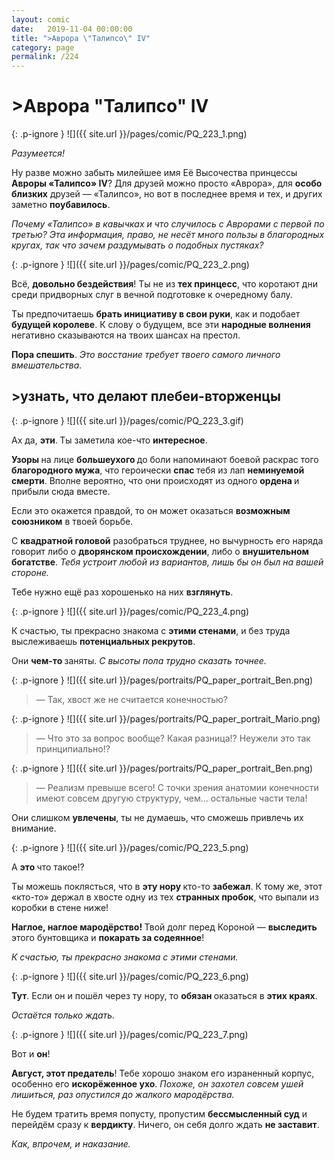 ```yaml
---
layout: comic
date:   2019-11-04 00:00:00 
title: ">Аврора \"Талипсо\" IV"
category: page
permalink: /224
---
```

# >Аврора "Талипсо" IV

{: .p-ignore }
![]({{ site.url }}/pages/comic/PQ_223_1.png)

<em>Разумеется!</em>

Ну разве можно забыть милейшее имя Её Высочества принцессы<strong> Авроры «Талипсо» IV</strong>? Для друзей можно просто «Аврора», для <strong>особо близких</strong> друзей — «Талипсо», но вот в последнее время и тех, и других заметно <strong>поубавилось</strong>.

<em>Почему «Талипсо» в кавычках и что случилось с Аврорами с первой по третью? Эта информация, право, не несёт много пользы в благородных кругах, так что зачем раздумывать о подобных пустяках?</em>

{: .p-ignore }
![]({{ site.url }}/pages/comic/PQ_223_2.png)

Всё, <strong>довольно бездействия</strong>! Ты не из <strong>тех принцесс</strong>, что коротают дни среди придворных слуг в вечной подготовке к очередному балу.

Ты предпочитаешь <strong>брать инициативу в свои руки</strong>, как и подобает <strong>будущей королеве</strong>. К слову о будущем, все эти <strong>народные волнения</strong> негативно сказываются на твоих шансах на престол.

<strong>Пора спешить</strong>. <em>Это восстание требует твоего самого личного вмешательства.</em>

## >узнать, что делают плебеи-вторженцы

{: .p-ignore }
![]({{ site.url }}/pages/comic/PQ_223_3.gif)

Ах да, <strong>эти</strong>.<strong> </strong>Ты заметила кое-что <strong>интересное</strong>.

<strong>Узоры </strong>на лице <strong>большеухого </strong>до боли напоминают боевой раскрас того <strong>благородного мужа</strong>, что героически <strong>спас </strong>тебя из лап <strong>неминуемой смерти</strong>. Вполне вероятно, что они происходят из одного <strong>ордена </strong>и прибыли сюда вместе. 

Если это окажется правдой, то он может оказаться <strong>возможным союзником</strong> в твоей борьбе.

С <strong>квадратной головой</strong> разобраться труднее, но вычурность его наряда говорит либо о <strong>дворянском происхождении</strong>, либо о <strong>внушительном богатстве</strong>. <em>Тебя устроит любой из вариантов, лишь бы он был на вашей стороне.</em>

Тебе нужно ещё раз хорошенько на них <strong>взглянуть</strong>.

{: .p-ignore }
![]({{ site.url }}/pages/comic/PQ_223_4.png)

К счастью, ты прекрасно знакома с <strong>этими стенами</strong>, и без труда выслеживаешь <strong>потенциальных рекрутов</strong>.

Они <strong>чем-то </strong>заняты. <em>С высоты пола трудно сказать точнее.</em>

{: .p-ignore }
![]({{ site.url }}/pages/portraits/PQ_paper_portrait_Ben.png)

<blockquote>— Так, хвост же не считается конечностью?</blockquote>

{: .p-ignore }
![]({{ site.url }}/pages/portraits/PQ_paper_portrait_Mario.png)

<blockquote>— Что это за вопрос вообще? Какая разница!? Неужели это так принципиально!?</blockquote>

{: .p-ignore }
![]({{ site.url }}/pages/portraits/PQ_paper_portrait_Ben.png)

<blockquote>— Реализм превыше всего! С точки зрения анатомии конечности имеют совсем другую структуру, чем… остальные части тела!</blockquote>

Они слишком <strong>увлечены</strong>, ты не думаешь, что сможешь привлечь их внимание.

{: .p-ignore }
![]({{ site.url }}/pages/comic/PQ_223_5.png)

А <strong>это </strong>что такое!?

Ты можешь поклясться, что в <strong>эту нору </strong>кто-то <strong>забежал</strong>. К тому же, этот «кто-то» держал в хвосте одну из тех <strong>странных пробок</strong>, что выпали из коробки в стене ниже!

<strong>Наглое, наглое мародёрство! </strong>Твой долг перед Короной — <strong>выследить </strong>этого бунтовщика и <strong>покарать за содеянное</strong>!

<em>К счастью, ты прекрасно знакома с этими стенами.</em>

{: .p-ignore }
![]({{ site.url }}/pages/comic/PQ_223_6.png)

<strong>Тут</strong>. Если он и пошёл через ту нору, то <strong>обязан </strong>оказаться в <strong>этих краях</strong>. 

<em>Остаётся только ждать.</em>

{: .p-ignore }
![]({{ site.url }}/pages/comic/PQ_223_7.png)

Вот и <strong>он</strong>! 

<strong>Август, этот предатель</strong>! Тебе хорошо знаком его израненный корпус, особенно его <strong>искорёженное ухо</strong>. <em>Похоже, он захотел совсем ушей лишиться, раз опустился до жалкого мародёрства.</em>

Не будем тратить время попусту, пропустим <strong>бессмысленный суд</strong> и перейдём сразу к <strong>вердикту</strong>. Ничего, он себя долго ждать <strong>не заставит</strong>.

<em>Как, впрочем, и наказание.</em>
